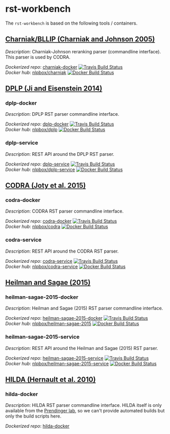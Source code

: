 rst-workbench
=============

The `rst-workbench`  is based on the following tools / containers.

## [Charniak/BLLIP (Charniak and Johnson 2005)](https://github.com/BLLIP/bllip-parser)

*Description*: Charniak-Johnson reranking parser (commandline interface).
This parser is used by CODRA.

*Dockerized repo*: [charniak-docker](https://github.com/NLPbox/charniak-docker)
[![Travis Build Status](https://travis-ci.org/NLPbox/charniak-docker.svg?branch=master)](https://travis-ci.org/NLPbox/charniak-docker)  
*Docker hub*: [nlpbox/charniak](https://hub.docker.com/r/nlpbox/charniak)
[![Docker Build Status](https://img.shields.io/docker/build/nlpbox/charniak.svg)](https://hub.docker.com/r/nlpbox/charniak/builds/)


## [DPLP (Ji and Eisenstein 2014)](https://github.com/jiyfeng/DPLP)

### dplp-docker

*Description*: DPLP RST parser commandline interface.

*Dockerized repo*: [dplp-docker](https://github.com/NLPbox/dplp-docker)
[![Travis Build Status](https://travis-ci.org/NLPbox/dplp-docker.svg?branch=master)](https://travis-ci.org/NLPbox/dplp-docker)  
*Docker hub*: [nlpbox/dplp](https://hub.docker.com/r/nlpbox/dplp/)
[![Docker Build Status](https://img.shields.io/docker/build/nlpbox/dplp.svg)](https://img.shields.io/docker/build/nlpbox/dplp.svg)

### dplp-service

*Description*: REST API around the DPLP RST parser.

*Dockerized repo*: [dplp-service](https://github.com/NLPbox/dplp-service)
[![Travis Build Status](https://travis-ci.org/NLPbox/dplp-service.svg?branch=master)](https://travis-ci.org/NLPbox/dplp-service)  
*Docker hub*: [nlpbox/dplp-service](https://hub.docker.com/r/nlpbox/dplp-service/)
[![Docker Build Status](https://img.shields.io/docker/build/nlpbox/dplp-service.svg)](https://img.shields.io/docker/build/nlpbox/dplp-service.svg)


## [CODRA (Joty et al. 2015)](http://alt.qcri.org/tools/discourse-parser/)

### codra-docker

*Description*: CODRA RST parser commandline interface.

*Dockerized repo*: [codra-docker](https://github.com/NLPbox/codra-docker)
[![Travis Build Status](https://travis-ci.org/NLPbox/codra-docker.svg?branch=master)](https://travis-ci.org/NLPbox/codra-docker)  
*Docker hub*: [nlpbox/codra](https://hub.docker.com/r/nlpbox/codra/)
[![Docker Build Status](https://img.shields.io/docker/build/nlpbox/codra.svg)](https://hub.docker.com/r/nlpbox/codra/)

### codra-service

*Description*: REST API around the CODRA RST parser.

*Dockerized repo*: [codra-service](https://github.com/NLPbox/codra-service)
[![Travis Build Status](https://travis-ci.org/NLPbox/codra-service.svg?branch=master)](https://travis-ci.org/NLPbox/codra-service)  
*Docker hub*: [nlpbox/codra-service](https://hub.docker.com/r/nlpbox/codra-service/)
[![Docker Build Status](https://img.shields.io/docker/build/nlpbox/codra-service.svg)](https://hub.docker.com/r/nlpbox/codra-service/)  


## [Heilman and Sagae (2015)](https://github.com/EducationalTestingService/discourse-parsing)

### heilman-sagae-2015-docker

*Description*: Heilman and Sagae (2015) RST parser commandline interface.

*Dockerized repo*: [heilman-sagae-2015-docker](https://github.com/NLPbox/heilman-sagae-2015-docker)
[![Travis Build Status](https://travis-ci.org/NLPbox/heilman-sagae-2015-docker.svg?branch=master)](https://travis-ci.org/NLPbox/heilman-sagae-2015-docker)  
*Docker hub*: [nlpbox/heilman-sagae-2015](https://hub.docker.com/r/nlpbox/heilman-sagae-2015/)
[![Docker Build Status](https://img.shields.io/docker/build/nlpbox/heilman-sagae-2015.svg)](https://hub.docker.com/r/nlpbox/heilman-sagae-2015/)  

### heilman-sagae-2015-service

*Description*: REST API around the Heilman and Sagae (2015) RST parser.

*Dockerized repo*: [heilman-sagae-2015-service](https://github.com/NLPbox/heilman-sagae-2015-service)
[![Travis Build Status](https://travis-ci.org/NLPbox/heilman-sagae-2015-service.svg?branch=master)](https://travis-ci.org/NLPbox/heilman-sagae-2015-service)  
*Docker hub*: [nlpbox/heilman-sagae-2015-service](https://hub.docker.com/r/nlpbox/heilman-sagae-2015-service/)
[![Docker Build Status](https://img.shields.io/docker/build/nlpbox/heilman-sagae-2015-service.svg)](https://hub.docker.com/r/nlpbox/heilman-sagae-2015-service/)  

## [HILDA (Hernault et al. 2010)](https://github.com/NLPbox/hilda-docker)

### hilda-docker

*Description*: HILDA RST parser commandline interface. HILDA itself is only
available from the [Prendinger lab](http://research.nii.ac.jp/%7Eprendinger/),
so we can't provide automated builds but only the build scripts here.

*Dockerized repo*: [hilda-docker](https://github.com/NLPbox/hilda-docker)

